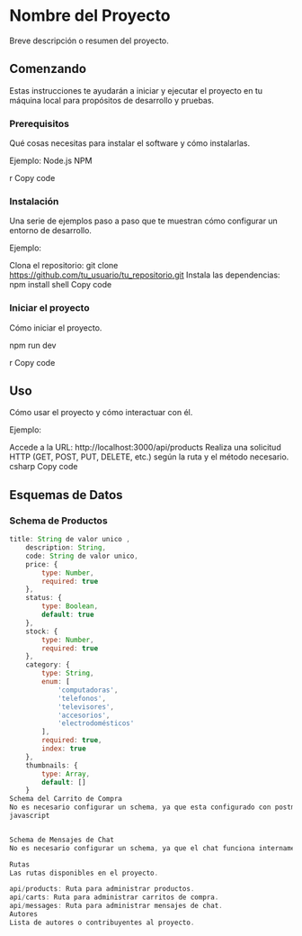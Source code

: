 # Nombre del Proyecto

Breve descripción o resumen del proyecto.

## Comenzando

Estas instrucciones te ayudarán a iniciar y ejecutar el proyecto en tu máquina local para propósitos de desarrollo y pruebas.

### Prerequisitos

Qué cosas necesitas para instalar el software y cómo instalarlas.

Ejemplo:
Node.js
NPM

r
Copy code

### Instalación

Una serie de ejemplos paso a paso que te muestran cómo configurar un entorno de desarrollo.

Ejemplo:

Clona el repositorio: git clone https://github.com/tu_usuario/tu_repositorio.git
Instala las dependencias: npm install
shell
Copy code

### Iniciar el proyecto

Cómo iniciar el proyecto.

npm run dev

r
Copy code

## Uso

Cómo usar el proyecto y cómo interactuar con él.

Ejemplo:

Accede a la URL: http://localhost:3000/api/products
Realiza una solicitud HTTP (GET, POST, PUT, DELETE, etc.) según la ruta y el método necesario.
csharp
Copy code

## Esquemas de Datos

### Schema de Productos

```javascript
title: String de valor unico ,
    description: String,
    code: String de valor unico,
    price: {
        type: Number,
        required: true
    },
    status: {
        type: Boolean,
        default: true
    },
    stock: {
        type: Number,
        required: true
    },
    category: {
        type: String,
        enum: [
            'computadoras',
            'telefonos',
            'televisores',
            'accesorios',
            'electrodomésticos'
        ],
        required: true,
        index: true
    },
    thumbnails: {
        type: Array,
        default: []
    }
Schema del Carrito de Compra
No es necesario configurar un schema, ya que esta configurado con postman.
javascript


Schema de Mensajes de Chat
No es necesario configurar un schema, ya que el chat funciona internamente en una página.

Rutas
Las rutas disponibles en el proyecto.

api/products: Ruta para administrar productos.
api/carts: Ruta para administrar carritos de compra.
api/messages: Ruta para administrar mensajes de chat.
Autores
Lista de autores o contribuyentes al proyecto.
